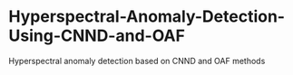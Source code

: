 # Hyperspectral-Anomaly-Detection-Using-CNND-and-OAF
Hyperspectral anomaly detection based on CNND and OAF methods
